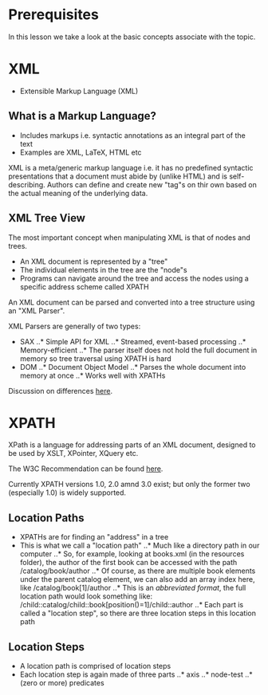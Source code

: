 # Prerequisites

In this lesson we take a look at the basic concepts associate with the topic.

# XML

- Extensible Markup Language (XML)

## What is a Markup Language?

- Includes markups i.e. syntactic annotations as an integral part of the text
- Examples are XML, LaTeX, HTML etc

XML is a meta/generic markup language i.e. it has no predefined syntactic presentations that a document must abide by (unlike HTML) and is self-describing. Authors can define and create new "tag"s on thir own based on the actual meaning of the underlying data.

## XML Tree View

The most important concept when manipulating XML is that of nodes and trees.

- An XML document is represented by a "tree"
- The individual elements in the tree are the "node"s
- Programs can navigate around the tree and access the nodes using a specific address scheme called XPATH

An XML document can be parsed and converted into a tree structure using an "XML Parser".

XML Parsers are generally of two types:
- SAX
..* Simple API for XML
..* Streamed, event-based processing
..* Memory-efficient
..* The parser itself does not hold the full document in memory so tree traversal using XPATH is hard
- DOM
..* Document Object Model
..* Parses the whole document into memory at once
..* Works well with XPATHs

Discussion on differences [here](http://stackoverflow.com/questions/6828703/what-is-the-difference-between-sax-and-dom).

# XPATH

XPath is a language for addressing parts of an XML document, designed to be used by XSLT, XPointer, XQuery etc.

The W3C Recommendation can be found [here](http://www.w3.org/TR/xpath/).

Currently XPATH versions 1.0, 2.0 amnd 3.0 exist; but only the former two (especially 1.0) is widely supported.

## Location Paths

- XPATHs are for finding an "address" in a tree
- This is what we call a "location path"
..* Much like a directory path in our computer
..* So, for example, looking at books.xml (in the resources folder), the author of the first book can be accessed with the path /catalog/book/author
..* Of course, as there are multiple book elements under the parent catalog element, we can also add an array index here, like /catalog/book[1]/author
..* This is an *abbreviated format*, the full location path would look something like: /child::catalog/child::book[position()=1]/child::author
..* Each part is called a "location step", so there are three location steps in this location path

## Location Steps

- A location path is comprised of location steps
- Each location step is again made of three parts
..* axis
..* node-test
..* (zero or more) predicates